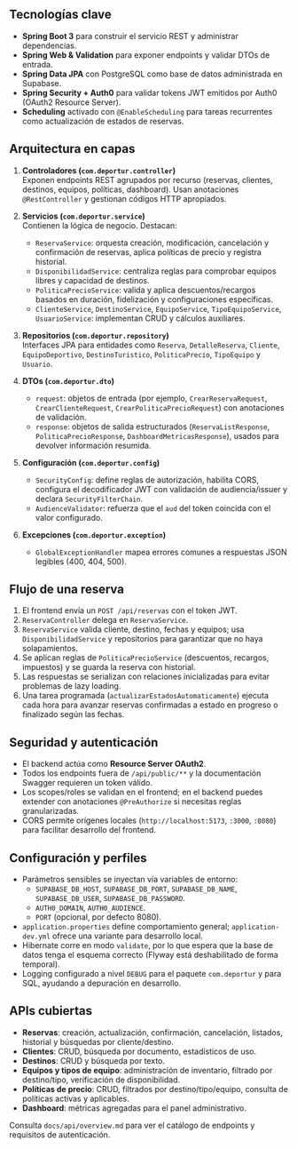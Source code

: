 ## Tecnologías clave
- **Spring Boot 3** para construir el servicio REST y administrar dependencias.
- **Spring Web & Validation** para exponer endpoints y validar DTOs de entrada.
- **Spring Data JPA** con PostgreSQL como base de datos administrada en Supabase.
- **Spring Security + Auth0** para validar tokens JWT emitidos por Auth0 (OAuth2 Resource Server).
- **Scheduling** activado con `@EnableScheduling` para tareas recurrentes como actualización de estados de reservas.

## Arquitectura en capas
1. **Controladores (`com.deportur.controller`)**  
   Exponen endpoints REST agrupados por recurso (reservas, clientes, destinos, equipos, políticas, dashboard). Usan anotaciones `@RestController` y gestionan códigos HTTP apropiados.

2. **Servicios (`com.deportur.service`)**  
   Contienen la lógica de negocio. Destacan:
   - `ReservaService`: orquesta creación, modificación, cancelación y confirmación de reservas, aplica políticas de precio y registra historial.
   - `DisponibilidadService`: centraliza reglas para comprobar equipos libres y capacidad de destinos.
   - `PoliticaPrecioService`: valida y aplica descuentos/recargos basados en duración, fidelización y configuraciones específicas.
   - `ClienteService`, `DestinoService`, `EquipoService`, `TipoEquipoService`, `UsuarioService`: implementan CRUD y cálculos auxiliares.

3. **Repositorios (`com.deportur.repository`)**  
   Interfaces JPA para entidades como `Reserva`, `DetalleReserva`, `Cliente`, `EquipoDeportivo`, `DestinoTuristico`, `PoliticaPrecio`, `TipoEquipo` y `Usuario`.

4. **DTOs (`com.deportur.dto`)**  
   - `request`: objetos de entrada (por ejemplo, `CrearReservaRequest`, `CrearClienteRequest`, `CrearPoliticaPrecioRequest`) con anotaciones de validación.
   - `response`: objetos de salida estructurados (`ReservaListResponse`, `PoliticaPrecioResponse`, `DashboardMetricasResponse`), usados para devolver información resumida.

5. **Configuración (`com.deportur.config`)**  
   - `SecurityConfig`: define reglas de autorización, habilita CORS, configura el decodificador JWT con validación de audiencia/issuer y declara `SecurityFilterChain`.
   - `AudienceValidator`: refuerza que el `aud` del token coincida con el valor configurado.

6. **Excepciones (`com.deportur.exception`)**  
   - `GlobalExceptionHandler` mapea errores comunes a respuestas JSON legibles (400, 404, 500).

## Flujo de una reserva
1. El frontend envía un `POST /api/reservas` con el token JWT.
2. `ReservaController` delega en `ReservaService`.
3. `ReservaService` valida cliente, destino, fechas y equipos; usa `DisponibilidadService` y repositorios para garantizar que no haya solapamientos.
4. Se aplican reglas de `PoliticaPrecioService` (descuentos, recargos, impuestos) y se guarda la reserva con historial.
5. Las respuestas se serializan con relaciones inicializadas para evitar problemas de lazy loading.
6. Una tarea programada (`actualizarEstadosAutomaticamente`) ejecuta cada hora para avanzar reservas confirmadas a estado en progreso o finalizado según las fechas.

## Seguridad y autenticación
- El backend actúa como **Resource Server OAuth2**.  
- Todos los endpoints fuera de `/api/public/**` y la documentación Swagger requieren un token válido.  
- Los scopes/roles se validan en el frontend; en el backend puedes extender con anotaciones `@PreAuthorize` si necesitas reglas granularizadas.  
- CORS permite orígenes locales (`http://localhost:5173`, `:3000`, `:8080`) para facilitar desarrollo del frontend.

## Configuración y perfiles
- Parámetros sensibles se inyectan vía variables de entorno:
  - `SUPABASE_DB_HOST`, `SUPABASE_DB_PORT`, `SUPABASE_DB_NAME`, `SUPABASE_DB_USER`, `SUPABASE_DB_PASSWORD`.
  - `AUTH0_DOMAIN`, `AUTH0_AUDIENCE`.
  - `PORT` (opcional, por defecto 8080).
- `application.properties` define comportamiento general; `application-dev.yml` ofrece una variante para desarrollo local.
- Hibernate corre en modo `validate`, por lo que espera que la base de datos tenga el esquema correcto (Flyway está deshabilitado de forma temporal).
- Logging configurado a nivel `DEBUG` para el paquete `com.deportur` y para SQL, ayudando a depuración en desarrollo.

## APIs cubiertas
- **Reservas**: creación, actualización, confirmación, cancelación, listados, historial y búsquedas por cliente/destino.
- **Clientes**: CRUD, búsqueda por documento, estadísticos de uso.
- **Destinos**: CRUD y búsqueda por texto.
- **Equipos y tipos de equipo**: administración de inventario, filtrado por destino/tipo, verificación de disponibilidad.
- **Políticas de precio**: CRUD, filtrados por destino/tipo/equipo, consulta de políticas activas y aplicables.
- **Dashboard**: métricas agregadas para el panel administrativo.

Consulta `docs/api/overview.md` para ver el catálogo de endpoints y requisitos de autenticación.
